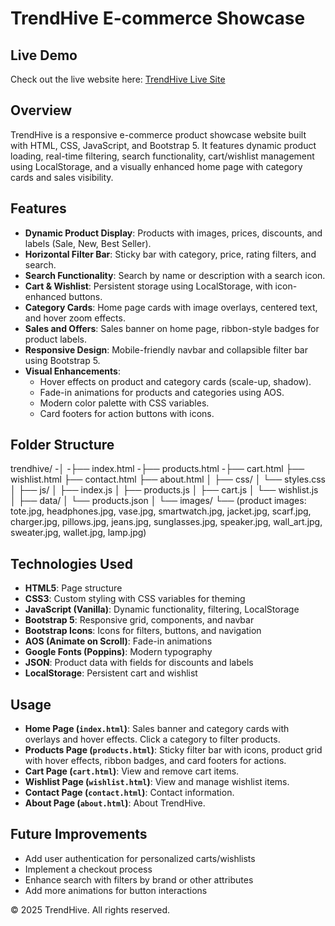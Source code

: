 # TrendHive E-commerce Showcase

## Live Demo
Check out the live website here: [TrendHive Live Site](https://sakshishinde015.github.io/E-Commerce-Product-Showcase/)

## Overview
TrendHive is a responsive e-commerce product showcase website built with HTML, CSS, JavaScript, and Bootstrap 5. It features dynamic product loading, real-time filtering, search functionality, cart/wishlist management using LocalStorage, and a visually enhanced home page with category cards and sales visibility.

## Features
- **Dynamic Product Display**: Products with images, prices, discounts, and labels (Sale, New, Best Seller).  
- **Horizontal Filter Bar**: Sticky bar with category, price, rating filters, and search.  
- **Search Functionality**: Search by name or description with a search icon.  
- **Cart & Wishlist**: Persistent storage using LocalStorage, with icon-enhanced buttons.  
- **Category Cards**: Home page cards with image overlays, centered text, and hover zoom effects.  
- **Sales and Offers**: Sales banner on home page, ribbon-style badges for product labels.  
- **Responsive Design**: Mobile-friendly navbar and collapsible filter bar using Bootstrap 5.  
- **Visual Enhancements**:
  - Hover effects on product and category cards (scale-up, shadow).  
  - Fade-in animations for products and categories using AOS.  
  - Modern color palette with CSS variables.  
  - Card footers for action buttons with icons.  

## Folder Structure
trendhive/
-│
-├── index.html
-├── products.html
-├── cart.html
├── wishlist.html
├── contact.html
├── about.html
│
├── css/
│   └── styles.css
│
├── js/
│   ├── index.js
│   ├── products.js
│   ├── cart.js
│   └── wishlist.js
│
├── data/
│   └── products.json
│
└── images/
    └── (product images: tote.jpg, headphones.jpg, vase.jpg, smartwatch.jpg, jacket.jpg, scarf.jpg, charger.jpg, pillows.jpg, jeans.jpg, sunglasses.jpg, speaker.jpg, wall_art.jpg, sweater.jpg, wallet.jpg, lamp.jpg)


## Technologies Used
- **HTML5**: Page structure  
- **CSS3**: Custom styling with CSS variables for theming  
- **JavaScript (Vanilla)**: Dynamic functionality, filtering, LocalStorage  
- **Bootstrap 5**: Responsive grid, components, and navbar  
- **Bootstrap Icons**: Icons for filters, buttons, and navigation  
- **AOS (Animate on Scroll)**: Fade-in animations  
- **Google Fonts (Poppins)**: Modern typography  
- **JSON**: Product data with fields for discounts and labels  
- **LocalStorage**: Persistent cart and wishlist  

## Usage
- **Home Page (`index.html`)**: Sales banner and category cards with overlays and hover effects. Click a category to filter products.  
- **Products Page (`products.html`)**: Sticky filter bar with icons, product grid with hover effects, ribbon badges, and card footers for actions.  
- **Cart Page (`cart.html`)**: View and remove cart items.  
- **Wishlist Page (`wishlist.html`)**: View and manage wishlist items.  
- **Contact Page (`contact.html`)**: Contact information.  
- **About Page (`about.html`)**: About TrendHive.

## Future Improvements
- Add user authentication for personalized carts/wishlists  
- Implement a checkout process  
- Enhance search with filters by brand or other attributes  
- Add more animations for button interactions  

&copy; 2025 TrendHive. All rights reserved.
